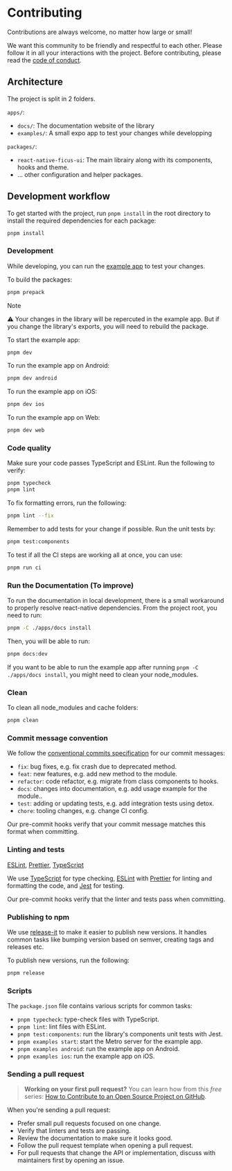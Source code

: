 # Contributing

Contributions are always welcome, no matter how large or small!

We want this community to be friendly and respectful to each other. Please follow it in all your interactions with the project. Before contributing, please read the [code of conduct](./CODE_OF_CONDUCT.md).

## Architecture
The project is split in 2 folders.

`apps/`:
- `docs/`: The documentation website of the library
- `examples/`: A small expo app to test your changes while developping

`packages/`: 
- `react-native-ficus-ui`: The main librairy along with its components, hooks and theme.
- ... other configuration and helper packages.
## Development workflow

To get started with the project, run `pnpm install` in the root directory to install the required dependencies for each package:

```sh
pnpm install
```

### Development
While developing, you can run the [example app](/example/) to test your changes.

To build the packages:

```sh
pnpm prepack
```

> [!NOTE]
> ⚠️ Your changes in the library will be repercuted in the example app. But if you change the library's exports, you will need to rebuild the package.

To start the example app:
```sh
pnpm dev
```

To run the example app on Android:

```sh
pnpm dev android
```

To run the example app on iOS:

```sh
pnpm dev ios
```

To run the example app on Web:

```sh
pnpm dev web
```

### Code quality
Make sure your code passes TypeScript and ESLint. Run the following to verify:

```sh
pnpm typecheck
pnpm lint
```

To fix formatting errors, run the following:

```sh
pnpm lint --fix
```

Remember to add tests for your change if possible. Run the unit tests by:

```sh
pnpm test:components
```

To test if all the CI steps are working all at once, you can use:
```sh
pnpm run ci
```

### Run the Documentation (To improve)

To run the documentation in local development, there is a small workaround to properly resolve react-native dependencies.
From the project root, you need to run: 

```sh
pnpm -C ./apps/docs install
```

Then, you will be able to run:

```sh
pnpm docs:dev
```

If you want to be able to run the example app after running  `pnpm -C ./apps/docs install`, you might need to clean your node_modules.

### Clean

To clean all node_modules and cache folders:

```sh
pnpm clean
```


### Commit message convention

We follow the [conventional commits specification](https://www.conventionalcommits.org/en) for our commit messages:

- `fix`: bug fixes, e.g. fix crash due to deprecated method.
- `feat`: new features, e.g. add new method to the module.
- `refactor`: code refactor, e.g. migrate from class components to hooks.
- `docs`: changes into documentation, e.g. add usage example for the module..
- `test`: adding or updating tests, e.g. add integration tests using detox.
- `chore`: tooling changes, e.g. change CI config.

Our pre-commit hooks verify that your commit message matches this format when committing.

### Linting and tests

[ESLint](https://eslint.org/), [Prettier](https://prettier.io/), [TypeScript](https://www.typescriptlang.org/)

We use [TypeScript](https://www.typescriptlang.org/) for type checking, [ESLint](https://eslint.org/) with [Prettier](https://prettier.io/) for linting and formatting the code, and [Jest](https://jestjs.io/) for testing.

Our pre-commit hooks verify that the linter and tests pass when committing.

### Publishing to npm

We use [release-it](https://github.com/release-it/release-it) to make it easier to publish new versions. It handles common tasks like bumping version based on semver, creating tags and releases etc.

To publish new versions, run the following:

```sh
pnpm release
```

### Scripts

The `package.json` file contains various scripts for common tasks:

- `pnpm typecheck`: type-check files with TypeScript.
- `pnpm lint`: lint files with ESLint.
- `pnpm test:components`: run the library's components unit tests with Jest.
- `pnpm examples start`: start the Metro server for the example app.
- `pnpm examples android`: run the example app on Android.
- `pnpm examples ios`: run the example app on iOS.

### Sending a pull request

> **Working on your first pull request?** You can learn how from this _free_ series: [How to Contribute to an Open Source Project on GitHub](https://app.egghead.io/playlists/how-to-contribute-to-an-open-source-project-on-github).

When you're sending a pull request:

- Prefer small pull requests focused on one change.
- Verify that linters and tests are passing.
- Review the documentation to make sure it looks good.
- Follow the pull request template when opening a pull request.
- For pull requests that change the API or implementation, discuss with maintainers first by opening an issue.
